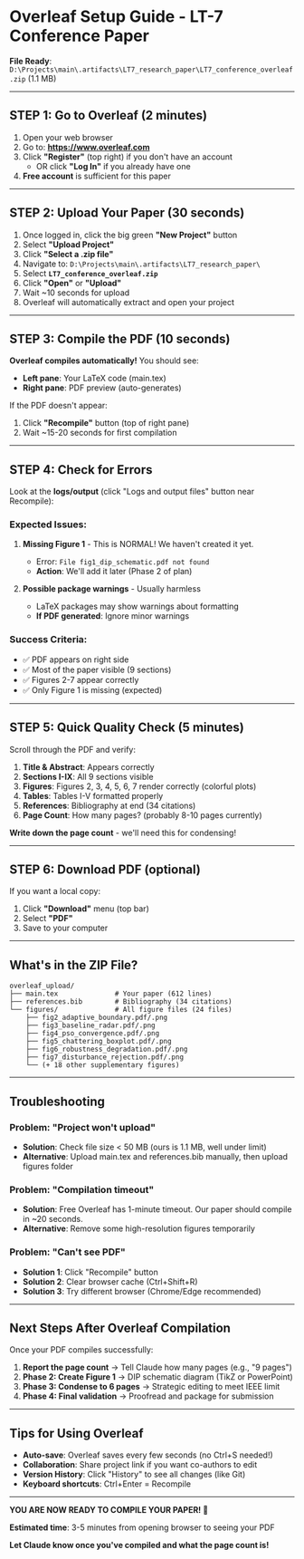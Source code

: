 # Overleaf Setup Guide - LT-7 Conference Paper

**File Ready**: `D:\Projects\main\.artifacts\LT7_research_paper\LT7_conference_overleaf.zip` (1.1 MB)

---

## STEP 1: Go to Overleaf (2 minutes)

1. Open your web browser
2. Go to: **https://www.overleaf.com**
3. Click **"Register"** (top right) if you don't have an account
   - OR click **"Log In"** if you already have one
4. **Free account** is sufficient for this paper

---

## STEP 2: Upload Your Paper (30 seconds)

1. Once logged in, click the big green **"New Project"** button
2. Select **"Upload Project"**
3. Click **"Select a .zip file"**
4. Navigate to: `D:\Projects\main\.artifacts\LT7_research_paper\`
5. Select **`LT7_conference_overleaf.zip`**
6. Click **"Open"** or **"Upload"**
7. Wait ~10 seconds for upload
8. Overleaf will automatically extract and open your project

---

## STEP 3: Compile the PDF (10 seconds)

**Overleaf compiles automatically!** You should see:

- **Left pane**: Your LaTeX code (main.tex)
- **Right pane**: PDF preview (auto-generates)

If the PDF doesn't appear:
1. Click **"Recompile"** button (top of right pane)
2. Wait ~15-20 seconds for first compilation

---

## STEP 4: Check for Errors

Look at the **logs/output** (click "Logs and output files" button near Recompile):

### Expected Issues:

1. **Missing Figure 1** - This is NORMAL! We haven't created it yet.
   - Error: `File fig1_dip_schematic.pdf not found`
   - **Action**: We'll add it later (Phase 2 of plan)

2. **Possible package warnings** - Usually harmless
   - LaTeX packages may show warnings about formatting
   - **If PDF generated**: Ignore minor warnings

### Success Criteria:
- ✅ PDF appears on right side
- ✅ Most of the paper visible (9 sections)
- ✅ Figures 2-7 appear correctly
- ✅ Only Figure 1 is missing (expected)

---

## STEP 5: Quick Quality Check (5 minutes)

Scroll through the PDF and verify:

1. **Title & Abstract**: Appears correctly
2. **Sections I-IX**: All 9 sections visible
3. **Figures**: Figures 2, 3, 4, 5, 6, 7 render correctly (colorful plots)
4. **Tables**: Tables I-V formatted properly
5. **References**: Bibliography at end (34 citations)
6. **Page Count**: How many pages? (probably 8-10 pages currently)

**Write down the page count** - we'll need this for condensing!

---

## STEP 6: Download PDF (optional)

If you want a local copy:

1. Click **"Download"** menu (top bar)
2. Select **"PDF"**
3. Save to your computer

---

## What's in the ZIP File?

```
overleaf_upload/
├── main.tex              # Your paper (612 lines)
├── references.bib        # Bibliography (34 citations)
└── figures/              # All figure files (24 files)
    ├── fig2_adaptive_boundary.pdf/.png
    ├── fig3_baseline_radar.pdf/.png
    ├── fig4_pso_convergence.pdf/.png
    ├── fig5_chattering_boxplot.pdf/.png
    ├── fig6_robustness_degradation.pdf/.png
    ├── fig7_disturbance_rejection.pdf/.png
    └── (+ 18 other supplementary figures)
```

---

## Troubleshooting

### Problem: "Project won't upload"
- **Solution**: Check file size < 50 MB (ours is 1.1 MB, well under limit)
- **Alternative**: Upload main.tex and references.bib manually, then upload figures folder

### Problem: "Compilation timeout"
- **Solution**: Free Overleaf has 1-minute timeout. Our paper should compile in ~20 seconds.
- **Alternative**: Remove some high-resolution figures temporarily

### Problem: "Can't see PDF"
- **Solution 1**: Click "Recompile" button
- **Solution 2**: Clear browser cache (Ctrl+Shift+R)
- **Solution 3**: Try different browser (Chrome/Edge recommended)

---

## Next Steps After Overleaf Compilation

Once your PDF compiles successfully:

1. **Report the page count** → Tell Claude how many pages (e.g., "9 pages")
2. **Phase 2: Create Figure 1** → DIP schematic diagram (TikZ or PowerPoint)
3. **Phase 3: Condense to 6 pages** → Strategic editing to meet IEEE limit
4. **Phase 4: Final validation** → Proofread and package for submission

---

## Tips for Using Overleaf

- **Auto-save**: Overleaf saves every few seconds (no Ctrl+S needed!)
- **Collaboration**: Share project link if you want co-authors to edit
- **Version History**: Click "History" to see all changes (like Git)
- **Keyboard shortcuts**: Ctrl+Enter = Recompile

---

**YOU ARE NOW READY TO COMPILE YOUR PAPER! 🚀**

**Estimated time**: 3-5 minutes from opening browser to seeing your PDF

**Let Claude know once you've compiled and what the page count is!**
